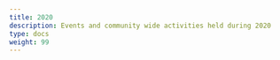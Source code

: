 ```yaml
---
title: 2020
description: Events and community wide activities held during 2020
type: docs
weight: 99
---
```

